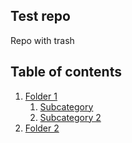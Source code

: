 ## Test repo

Repo with trash

## Table of contents

 1. [Folder 1](https://github.com/niksirotkin98yndx/test/tree/main/folder1)
     1. [Subcategory](https://github.com/niksirotkin98yndx/test/tree/main/folder1/sub1)
     2. [Subcategory 2](https://github.com/niksirotkin98yndx/test/tree/main/folder1/sub2)
 2. [Folder 2](https://github.com/niksirotkin98yndx/test/tree/main/folder2)
 
 
 
